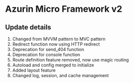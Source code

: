 # Azurin Micro Framework v2

## Update details
1. Changed from MVVM pattern to MVC pattern
2. Redirect function now using HTTP redirect
3. Deprecation for send_404 function
4. Deprecation for console function
5. Route definition feature removed, now use magic routing
6. Autoload and config merged to initialize
7. Added layout feature
8. Changed log, session, and cache management